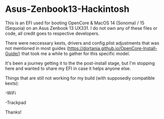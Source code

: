 # Asus-Zenbook13-Hackintosh

This is an EFI used for booting OpenCore &amp; MacOS 14 (Sonoma) / 15 (Sequoia) on an Asus Zenbook 13 UX331.
I do not own any of these files or code, all credit goes to respective developers.

There were neccessary kexts, drivers and config.plist adjustments that was not mentioned in most guides (https://dortania.github.io/OpenCore-Install-Guide/) that took me a while to gather for this specific model.

It's been a journey getting it to the the post-install stage, but I'm stopping here and wanted to share my EFI in case it helps anyone else.


Things that are still not working for my build (with supposedly compatible kexts):

-WiFi

-Trackpad


Thanks!
